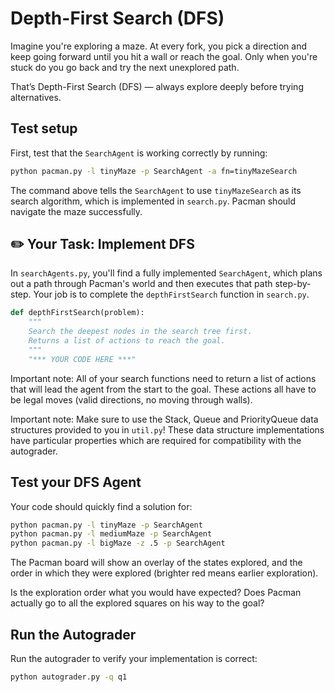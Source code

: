 # Depth-First Search (DFS)

Imagine you're exploring a maze. At every fork, you pick a direction and keep going forward until you hit a wall or reach the goal. Only when you're stuck do you go back and try the next unexplored path.

That’s Depth-First Search (DFS) — always explore deeply before trying alternatives.

## Test setup
First, test that the `SearchAgent` is working correctly by running:
```bash
python pacman.py -l tinyMaze -p SearchAgent -a fn=tinyMazeSearch
```
The command above tells the `SearchAgent` to use `tinyMazeSearch` as its search algorithm, which is implemented in `search.py`. Pacman should navigate the maze successfully.


## ✏️ Your Task: Implement DFS
In `searchAgents.py`, you'll find a fully implemented `SearchAgent`, which plans out a path through Pacman's world and then executes that path step-by-step. Your job is to complete the `depthFirstSearch` function in `search.py`.

```python
def depthFirstSearch(problem):
    """
    Search the deepest nodes in the search tree first.
    Returns a list of actions to reach the goal.
    """
    "*** YOUR CODE HERE ***"
```

Important note: All of your search functions need to return a list of actions that will lead the agent from the start to the goal. These actions all have to be legal moves (valid directions, no moving through walls).

Important note: Make sure to use the Stack, Queue and PriorityQueue data structures provided to you in `util.py`! These data structure implementations have particular properties which are required for compatibility with the autograder.

## Test your DFS Agent
Your code should quickly find a solution for:

```bash
python pacman.py -l tinyMaze -p SearchAgent
python pacman.py -l mediumMaze -p SearchAgent
python pacman.py -l bigMaze -z .5 -p SearchAgent
```

The Pacman board will show an overlay of the states explored, and the order in which they were explored (brighter red means earlier exploration). 

Is the exploration order what you would have expected? Does Pacman actually go to all the explored squares on his way to the goal?

## Run the Autograder
Run the autograder to verify your implementation is correct:

```bash
python autograder.py -q q1
```